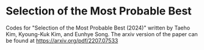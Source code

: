 # Selection of the Most Probable Best
Codes for "Selection of the Most Probable Best (2024)" written by Taeho Kim, Kyoung-Kuk Kim, and Eunhye Song.
The arxiv version of the paper can be found at https://arxiv.org/pdf/2207.07533
